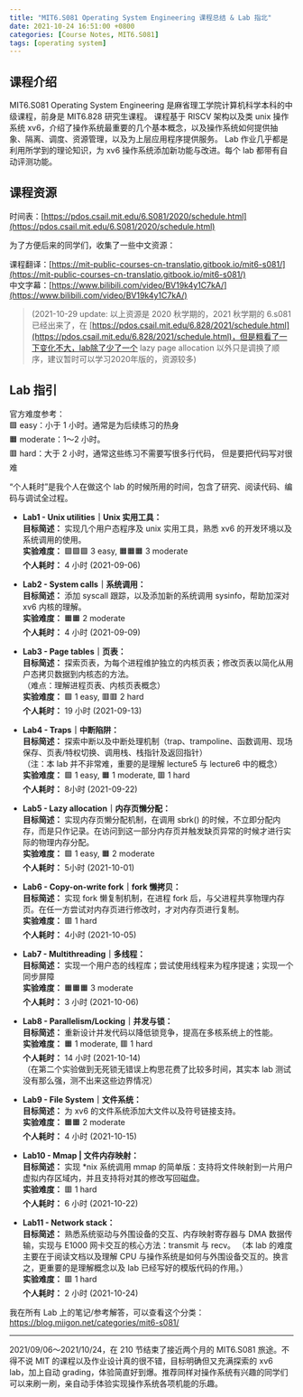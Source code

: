 ```yaml
---
title: "MIT6.S081 Operating System Engineering 课程总结 & Lab 指北"
date: 2021-10-24 16:51:00 +0800
categories: [Course Notes, MIT6.S081]
tags: [operating system]
---
```


## 课程介绍

MIT6.S081 Operating System Engineering 是麻省理工学院计算机科学本科的中级课程，前身是 MIT6.828 研究生课程。
课程基于 RISCV 架构以及类 unix 操作系统 xv6，介绍了操作系统最重要的几个基本概念，以及操作系统如何提供抽象、隔离、调度、资源管理，以及为上层应用程序提供服务。
Lab 作业几乎都是利用所学到的理论知识，为 xv6 操作系统添加新功能与改进。每个 lab 都带有自动评测功能。

## 课程资源

时间表：[https://pdos.csail.mit.edu/6.S081/2020/schedule.html](https://pdos.csail.mit.edu/6.S081/2020/schedule.html)

为了方便后来的同学们，收集了一些中文资源：

课程翻译：[https://mit-public-courses-cn-translatio.gitbook.io/mit6-s081/](https://mit-public-courses-cn-translatio.gitbook.io/mit6-s081/)  
中文字幕：[https://www.bilibili.com/video/BV19k4y1C7kA/](https://www.bilibili.com/video/BV19k4y1C7kA/)  

> (2021-10-29 update: 以上资源是 2020 秋学期的，2021 秋学期的 6.s081 已经出来了，在 [https://pdos.csail.mit.edu/6.828/2021/schedule.html](https://pdos.csail.mit.edu/6.828/2021/schedule.html)，但是粗看了一下变化不大，lab除了少了一个 lazy page allocation 以外只是调换了顺序，建议暂时可以学习2020年版的，资源较多)

## Lab 指引

官方难度参考：  
🟩 easy：小于 1 小时。通常是为后续练习的热身  
🟧 moderate：1～2 小时。  
🟥 hard：大于 2 小时，通常这些练习不需要写很多行代码， 但是要把代码写对很难  

“个人耗时”是我个人在做这个 lab 的时候所用的时间，包含了研究、阅读代码、编码与调试全过程。

* **Lab1 - Unix utilities｜Unix 实用工具：**  
	**目标简述：** 实现几个用户态程序及 unix 实用工具，熟悉 xv6 的开发环境以及系统调用的使用。  
	**实验难度：** 🟩🟩🟩 3 easy, 🟧🟧🟧 3 moderate  
	**个人耗时：** 4 小时 (2021-09-06)  

* **Lab2 - System calls｜系统调用：**  
	**目标简述：** 添加 syscall 跟踪，以及添加新的系统调用 sysinfo，帮助加深对 xv6 内核的理解。  
	**实验难度：** 🟧🟧 2 moderate  
	**个人耗时：** 4 小时 (2021-09-09)  

* **Lab3 - Page tables｜页表：**  
	**目标简述：** 探索页表，为每个进程维护独立的内核页表；修改页表以简化从用户态拷贝数据到内核态的方法。  
（难点：理解进程页表、内核页表概念）  
	**实验难度：** 🟩 1 easy, 🟥🟥 2 hard  
	**个人耗时：** 19 小时 (2021-09-13)  

* **Lab4 - Traps｜中断陷阱：**  
	**目标简述：** 探索中断以及中断处理机制（trap、trampoline、函数调用、现场保存、页表/特权切换、调用栈、栈指针及返回指针）  
（注：本 lab 并不非常难，重要的是理解 lecture5 与 lecture6 中的概念）  
	**实验难度：** 🟩 1 easy, 🟧 1 moderate, 🟥 1 hard  
	**个人耗时：** 8小时 (2021-09-22)  

* **Lab5 - Lazy allocation｜内存页懒分配：**  
	**目标简述：** 实现内存页懒分配机制，在调用 sbrk() 的时候，不立即分配内存，而是只作记录。在访问到这一部分内存页并触发缺页异常的时候才进行实际的物理内存分配。  
	**实验难度：** 🟩 1 easy, 🟧 2 moderate  
	**个人耗时：** 5小时 (2021-10-01)  

* **Lab6 - Copy-on-write fork｜fork 懒拷贝：**  
	**目标简述：** 实现 fork 懒复制机制，在进程 fork 后，与父进程共享物理内存页。在任一方尝试对内存页进行修改时，才对内存页进行复制。  
	**实验难度：** 🟥 1 hard  
	**个人耗时：** 4小时  (2021-10-05)  

* **Lab7 - Multithreading｜多线程：**  
	**目标简述：** 实现一个用户态的线程库；尝试使用线程来为程序提速；实现一个同步屏障  
	**实验难度：** 🟧🟧🟧 3 moderate  
	**个人耗时：** 3 小时 (2021-10-06)  

* **Lab8 - Parallelism/Locking｜并发与锁：**  
	**目标简述：** 重新设计并发代码以降低锁竞争，提高在多核系统上的性能。  
	**实验难度：** 🟧 1 moderate, 🟥 1 hard  
	**个人耗时：** 14 小时 (2021-10-14)  
（在第二个实验做到无死锁无错误上构思花费了比较多时间，其实本 lab 测试没有那么强，测不出来这些边界情况）  

* **Lab9 - File System｜文件系统：**  
	**目标简述：** 为 xv6 的文件系统添加大文件以及符号链接支持。  
	**实验难度：** 🟧🟧 2 moderate  
	**个人耗时：** 4 小时 (2021-10-15)

* **Lab10 - Mmap | 文件内存映射：**  
	**目标简述：** 实现 *nix 系统调用 mmap 的简单版：支持将文件映射到一片用户虚拟内存区域内，并且支持将对其的修改写回磁盘。  
	**实验难度：** 🟥 1 hard  
	**个人耗时：** 6 小时 (2021-10-22)

* **Lab11 - Network stack：**  
	**目标简述：** 熟悉系统驱动与外围设备的交互、内存映射寄存器与 DMA 数据传输，实现与 E1000 网卡交互的核心方法：transmit 与 recv。
（本 lab 的难度主要在于阅读文档以及理解 CPU 与操作系统是如何与外围设备交互的。换言之，更重要的是理解概念以及 lab 已经写好的模版代码的作用。）  
	**实验难度：** 🟥 1 hard  
	**个人耗时：** 2 小时 (2021-10-24)

我在所有 Lab 上的笔记/参考解答，可以查看这个分类：https://blog.miigon.net/categories/mit6-s081/

-------------------------

2021/09/06～2021/10/24，在 210 节结束了接近两个月的 MIT6.S081 旅途。不得不说 MIT 的课程以及作业设计真的很不错，目标明确但又充满探索的 xv6 lab，加上自动 grading，体验简直好到爆。推荐同样对操作系统有兴趣的同学们可以来刷一刷，亲自动手体验实现操作系统各项机能的乐趣。